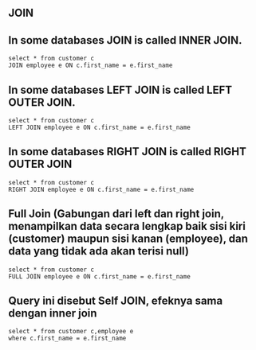 ## JOIN

## In some databases JOIN is called INNER JOIN.

```
select * from customer c
JOIN employee e ON c.first_name = e.first_name        
```

## In some databases LEFT JOIN is called LEFT OUTER JOIN.

```
select * from customer c
LEFT JOIN employee e ON c.first_name = e.first_name        
```

## In some databases RIGHT JOIN is called RIGHT OUTER JOIN

```
select * from customer c
RIGHT JOIN employee e ON c.first_name = e.first_name        
```
## Full Join (Gabungan dari left dan right join, menampilkan data secara lengkap baik sisi kiri (customer) maupun sisi kanan (employee), dan data yang tidak ada akan terisi null)

```
select * from customer c
FULL JOIN employee e ON c.first_name = e.first_name        
```

## Query ini disebut Self JOIN, efeknya sama dengan inner join

```
select * from customer c,employee e 
where c.first_name = e.first_name
```
